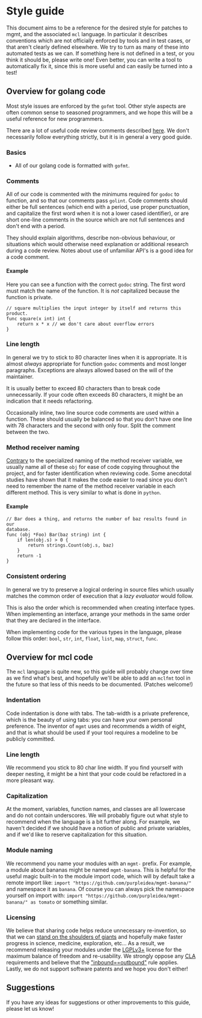 # Style guide

This document aims to be a reference for the desired style for patches to mgmt,
and the associated `mcl` language. In particular it describes conventions which
are not officially enforced by tools and in test cases, or that aren't clearly
defined elsewhere. We try to turn as many of these into automated tests as we
can. If something here is not defined in a test, or you think it should be,
please write one! Even better, you can write a tool to automatically fix it,
since this is more useful and can easily be turned into a test!

## Overview for golang code

Most style issues are enforced by the `gofmt` tool. Other style aspects are
often common sense to seasoned programmers, and we hope this will be a useful
reference for new programmers.

There are a lot of useful code review comments described
[here](https://github.com/golang/go/wiki/CodeReviewComments). We don't
necessarily follow everything strictly, but it is in general a very good guide.

### Basics

* All of our golang code is formatted with `gofmt`.

### Comments

All of our code is commented with the minimums required for `godoc` to function,
and so that our comments pass `golint`. Code comments should either be full
sentences (which end with a period, use proper punctuation, and capitalize the
first word when it is not a lower cased identifier), or are short one-line
comments in the source which are not full sentences and don't end with a period.

They should explain algorithms, describe non-obvious behaviour, or situations
which would otherwise need explanation or additional research during a code
review. Notes about use of unfamiliar API's is a good idea for a code comment.

#### Example

Here you can see a function with the correct `godoc` string. The first word must
match the name of the function. It is _not_ capitalized because the function is
private.

```golang
// square multiplies the input integer by itself and returns this product.
func square(x int) int {
	return x * x // we don't care about overflow errors
}
```

### Line length

In general we try to stick to 80 character lines when it is appropriate. It is
almost *always* appropriate for function `godoc` comments and most longer
paragraphs. Exceptions are always allowed based on the will of the maintainer.

It is usually better to exceed 80 characters than to break code unnecessarily.
If your code often exceeds 80 characters, it might be an indication that it
needs refactoring.

Occasionally inline, two line source code comments are used within a function.
These should usually be balanced so that you don't have one line with 78
characters and the second with only four. Split the comment between the two.

### Method receiver naming

[Contrary](https://github.com/golang/go/wiki/CodeReviewComments#receiver-names)
to the specialized naming of the method receiver variable, we usually name all
of these `obj` for ease of code copying throughout the project, and for faster
identification when reviewing code. Some anecdotal studies have shown that it
makes the code easier to read since you don't need to remember the name of the
method receiver variable in each different method. This is very similar to what
is done in `python`.

#### Example

```golang
// Bar does a thing, and returns the number of baz results found in our
database.
func (obj *Foo) Bar(baz string) int {
	if len(obj.s) > 0 {
		return strings.Count(obj.s, baz)
	}
	return -1
}
```

### Consistent ordering

In general we try to preserve a logical ordering in source files which usually
matches the common order of execution that a _lazy evaluator_ would follow.

This is also the order which is recommended when creating interface types. When
implementing an interface, arrange your methods in the same order that they are
declared in the interface.

When implementing code for the various types in the language, please follow this
order: `bool`, `str`, `int`, `float`, `list`, `map`, `struct`, `func`.

## Overview for mcl code

The `mcl` language is quite new, so this guide will probably change over time as
we find what's best, and hopefully we'll be able to add an `mclfmt` tool in the
future so that less of this needs to be documented. (Patches welcome!)

### Indentation

Code indentation is done with tabs. The tab-width is a private preference, which
is the beauty of using tabs: you can have your own personal preference. The
inventor of `mgmt` uses and recommends a width of eight, and that is what should
be used if your tool requires a modeline to be publicly committed.

### Line length

We recommend you stick to 80 char line width. If you find yourself with deeper
nesting, it might be a hint that your code could be refactored in a more
pleasant way.

### Capitalization

At the moment, variables, function names, and classes are all lowercase and do
not contain underscores. We will probably figure out what style to recommend
when the language is a bit further along. For example, we haven't decided if we
should have a notion of public and private variables, and if we'd like to
reserve capitalization for this situation.

### Module naming

We recommend you name your modules with an `mgmt-` prefix. For example, a module
about bananas might be named `mgmt-banana`. This is helpful for the useful magic
built-in to the module import code, which will by default take a remote import
like: `import "https://github.com/purpleidea/mgmt-banana/"` and namespace it as
`banana`. Of course you can always pick the namespace yourself on import with:
`import "https://github.com/purpleidea/mgmt-banana/" as tomato` or something
similar.

### Licensing

We believe that sharing code helps reduce unnecessary re-invention, so that we
can [stand on the shoulders of giants](https://en.wikipedia.org/wiki/Standing_on_the_shoulders_of_giants)
and hopefully make faster progress in science, medicine, exploration, etc... As
a result, we recommend releasing your modules under the [LGPLv3+](https://www.gnu.org/licenses/lgpl-3.0.en.html)
license for the maximum balance of freedom and re-usability. We strongly oppose
any [CLA](https://en.wikipedia.org/wiki/Contributor_License_Agreement)
requirements and believe that the ["inbound==outbound"](https://ref.fedorapeople.org/fontana-linuxcon.html#slide2)
rule applies. Lastly, we do not support software patents and we hope you don't
either!

## Suggestions

If you have any ideas for suggestions or other improvements to this guide,
please let us know!
